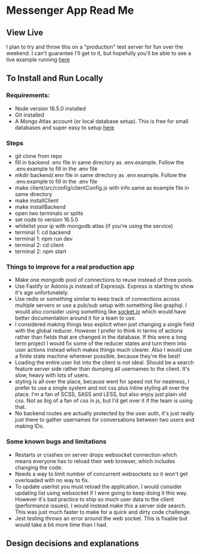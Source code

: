 # Messenger App Read Me

## View Live

I plan to try and throw this on a "production" test server for fun over the weekend. I can't guarantee I'll get to it, but hopefully you'll be able to see a live example running [here](https://jonbernal.com/)

## To Install and Run Locally

### Requirements:

- Node version 16.5.0 installed
- Git installed
- A Mongo Atlas account (or local database setup). This is free for small databases and super easy to setup [here](https://www.mongodb.com/cloud/atlas/register?utm_content=rlsapostreg&utm_source=google&utm_campaign=gs_americas_uscan_search_brand_dsa_atlas_desktop_rlsa_postreg&utm_term=&utm_medium=cpc_paid_search&utm_ad=&utm_ad_campaign_id=14383025495&adgroup=129270225274&gclid=Cj0KCQiAnaeNBhCUARIsABEee8W77aYGjMTHqQo-JpRvi7I_dUZlpXhJ64I4GFX3h-bPhGPLDcgZhQIaAmUnEALw_wcB)

### Steps

- git clone from repo
- fill in backend .env file in same directory as .env.example. Follow the .env.example to fill in the .env file
- mkdir backend/.env file in same directory as .env.example. Follow the .env.example to fill in the .env file
- make client/src/config/clientConfig.js with info same as example file in same directory
- make installClient
- make installBackend
- open two terminals or splits
- set node to version 16.5.0
- whitelist your ip with mongodb atlas (if you're using the service)
- terminal 1: cd backend
- terminal 1: npm run dev
- terminal 2: cd client
- terminal 2: npm start

### Things to improve for a real production app

- Make one mongodb pool of connections to reuse instead of three pools.
- Use Fastify or Adonis.js instead of Expressjs. Express is starting to show it's age unfortunately.
- Use redis or something similar to keep track of connections across multiple servers or use a pub/sub setup with something like graphql. I would also consider using something like [socket.io](http://socket.io/) which would have better documentation around it for a team to use.
- I considered making things less explicit when just changing a single field with the global reducer. However I prefer to think in terms of actions rather than fields that are changed in the database. If this were a long term project I would fix some of the reducer states and turn them into user actions instead which makes things much clearer. Also I would use a finite state machine wherever possible, because they're the best!
- Loading the entire user list into the client is not ideal. Should be a search feature server side rather than dumping all usernames to the client. It's slow, heavy with lots of users.
- styling is all over the place, because went for speed not for neatness, I prefer to use a single system and not css plus inline styling all over the place. I'm a fan of SCSS, SASS and LESS, but also enjoy just plain old css. Not as big of a fan of css in js, but I'd get over it if the team is using that.
- No backend routes are actually protected by the user auth, it's just really just there to gather usernames for conversations between two users and making IDs.

### Some known bugs and limitations

- Restarts or crashes on server drops websocket connection which means everyone has to reload their web browser, which includes changing the code.
- Needs a way to limit number of concurrent websockets so it won't get overloaded with no way to fix.
- To update userlist you must reload the application. I would consider updating list using websocket if I were going to keep doing it this way. However it's bad practice to ship so much user data to the client (performance issues). I would instead make this a server side search. This was just much faster to make for a quick and dirty code challenge.
- Jest testing throws an error around the web socket. This is fixable but would take a bit more time than I had.

## Design decisions and explanations
